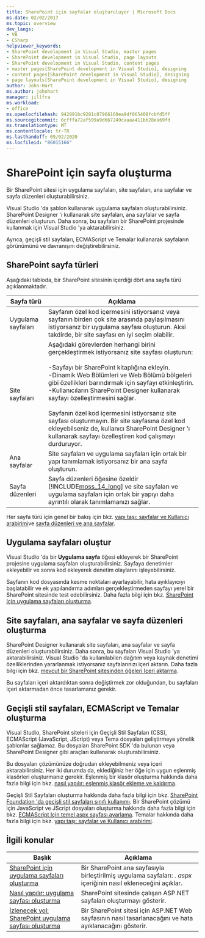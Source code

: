 ```yaml
---
title: SharePoint için sayfalar oluşturuluyor | Microsoft Docs
ms.date: 02/02/2017
ms.topic: overview
dev_langs:
- VB
- CSharp
helpviewer_keywords:
- SharePoint development in Visual Studio, master pages
- SharePoint development in Visual Studio, page layouts
- SharePoint development in Visual Studio, content pages
- master pages[SharePoint development in Visual Studio], designing
- content pages[SharePoint development in Visual Studio], designing
- page layouts[SharePoint development in Visual Studio], designing
author: John-Hart
ms.author: johnhart
manager: jillfra
ms.workload:
- office
ms.openlocfilehash: 942891bc9281c07966160ea9df065408fcbfd5ff
ms.sourcegitcommit: 6cfffa72af599a9d667249caaaa411bb28ea69fd
ms.translationtype: MT
ms.contentlocale: tr-TR
ms.lasthandoff: 09/02/2020
ms.locfileid: "86015166"
---
```

# <a name="create-pages-for-sharepoint"></a>SharePoint için sayfa oluşturma
  Bir SharePoint sitesi için uygulama sayfaları, site sayfaları, ana sayfalar ve sayfa düzenleri oluşturabilirsiniz.

 Visual Studio 'da şablon kullanarak uygulama sayfaları oluşturabilirsiniz. SharePoint Designer 'ı kullanarak site sayfaları, ana sayfalar ve sayfa düzenleri oluşturun. Daha sonra, bu sayfaları bir SharePoint projesinde kullanmak için Visual Studio 'ya aktarabilirsiniz.

 Ayrıca, geçişli stil sayfaları, ECMAScript ve Temalar kullanarak sayfaların görünümünü ve davranışını değiştirebilirsiniz.

## <a name="types-of-sharepoint-pages"></a>SharePoint sayfa türleri
 Aşağıdaki tabloda, bir SharePoint sitesinin içerdiği dört ana sayfa türü açıklanmaktadır.

|Sayfa türü|Açıklama|
|---------------|-----------------|
|Uygulama sayfaları|Sayfanın özel kod içermesini istiyorsanız veya sayfanın birden çok site arasında paylaşılmasını istiyorsanız bir uygulama sayfası oluşturun. Aksi takdirde, bir site sayfası en iyi seçim olabilir.|
|Site sayfaları|Aşağıdaki görevlerden herhangi birini gerçekleştirmek istiyorsanız site sayfası oluşturun:<br /><br /> -Sayfayı bir SharePoint kitaplığına ekleyin.<br />-Dinamik Web Bölümleri ve Web Bölümü bölgeleri gibi özellikleri barındırmak için sayfayı etkinleştirin.<br />-Kullanıcıların SharePoint Designer kullanarak sayfayı özelleştirmesini sağlar.<br /><br /> Sayfanın özel kod içermesini istiyorsanız site sayfası oluşturmayın. Bir site sayfasına özel kod ekleyebilseniz de, kullanıcı SharePoint Designer 'ı kullanarak sayfayı özelleştiren kod çalışmayı durduruyor.|
|Ana sayfalar|Site sayfaları ve uygulama sayfaları için ortak bir yapı tanımlamak istiyorsanız bir ana sayfa oluşturun.|
|Sayfa düzenleri|Sayfa düzenleri öğesine özeldir [!INCLUDE[moss_14_long](../sharepoint/includes/moss-14-long-md.md)] ve site sayfaları ve uygulama sayfaları için ortak bir yapıyı daha ayrıntılı olarak tanımlamanızı sağlar.|

 Her sayfa türü için genel bir bakış için bkz. [yapı taşı: sayfalar ve Kullanıcı arabirimi](/previous-versions/office/developer/sharepoint-2010/ee539040(v=office.14))ve [sayfa düzenleri ve ana sayfalar](/previous-versions/office/developer/sharepoint-2010/ms543497(v=office.14)).

## <a name="create-application-pages"></a>Uygulama sayfaları oluştur
 Visual Studio 'da bir **Uygulama sayfa** öğesi ekleyerek bir SharePoint projesine uygulama sayfaları oluşturabilirsiniz. Sayfaya denetimler ekleyebilir ve sonra kod ekleyerek denetim olaylarını işleyebilirsiniz.

 Sayfanın kod dosyasında kesme noktaları ayarlayabilir, hata ayıklayıcıyı başlatabilir ve ek yapılandırma adımları gerçekleştirmeden sayfayı yerel bir SharePoint sitesinde test edebilirsiniz. Daha fazla bilgi için bkz. [SharePoint Için uygulama sayfaları oluşturma](../sharepoint/creating-application-pages-for-sharepoint.md).

## <a name="create-site-pages-master-pages-and-page-layouts"></a>Site sayfaları, ana sayfalar ve sayfa düzenleri oluşturma
 SharePoint Designer kullanarak site sayfaları, ana sayfalar ve sayfa düzenleri oluşturabilirsiniz. Daha sonra, bu sayfaları Visual Studio 'ya aktarabilirsiniz. Visual Studio 'da kullanılabilen dağıtım veya kaynak denetimi özelliklerinden yararlanmak istiyorsanız sayfalarınızı içeri aktarın. Daha fazla bilgi için bkz. [mevcut bir SharePoint sitesinden öğeleri Içeri aktarma](../sharepoint/importing-items-from-an-existing-sharepoint-site.md).

 Bu sayfaları içeri aktardıktan sonra değiştirmek zor olduğundan, bu sayfaları içeri aktarmadan önce tasarlamanız gerekir.

## <a name="create-cascading-style-sheets-ecmascript-and-themes"></a>Geçişli stil sayfaları, ECMAScript ve Temalar oluşturma
 Visual Studio, SharePoint siteleri için Geçişli Stil Sayfaları (CSS), ECMAScript (JavaScript, JScript) veya Tema dosyaları geliştirmeye yönelik şablonlar sağlamaz. Bu dosyaları SharePoint SDK 'da bulunan veya SharePoint Designer gibi araçları kullanarak oluşturabilirsiniz.

 Bu dosyaları çözümünüze doğrudan ekleyebilmeniz veya içeri aktarabilirsiniz. Her iki durumda da, eklediğiniz her öğe için uygun eşlenmiş klasörleri oluşturmanız gerekir. Eşlenmiş bir klasör oluşturma hakkında daha fazla bilgi için bkz. [nasıl yapılır: eşlenmiş klasör ekleme ve kaldırma](../sharepoint/how-to-add-and-remove-mapped-folders.md).

 Geçişli Stil Sayfaları oluşturma hakkında daha fazla bilgi için bkz. [SharePoint Foundation 'da geçişli stil sayfaları sınıfı kullanımı](/previous-versions/office/developer/sharepoint-2010/ms438349(v=office.14)). Bir SharePoint çözümü için JavaScript ve JScript dosyaları oluşturma hakkında daha fazla bilgi için bkz. [ECMAScript Için temel aspx sayfası ayarlama](/previous-versions/office/developer/sharepoint-2010/ee535709(v=office.14)). Temalar hakkında daha fazla bilgi için bkz. [yapı taşı: sayfalar ve Kullanıcı arabirimi](/previous-versions/office/developer/sharepoint-2010/ee539040(v=office.14)).

## <a name="related-topics"></a>İlgili konular

|Başlık|Açıklama|
|-----------|-----------------|
|[SharePoint için uygulama sayfaları oluşturma](../sharepoint/creating-application-pages-for-sharepoint.md)|Bir SharePoint ana sayfasıyla birleştirilmiş uygulama sayfaları: *. aspx* içeriğinin nasıl ekleneceğini açıklar.|
|[Nasıl yapılır: uygulama sayfası oluşturma](../sharepoint/how-to-create-an-application-page.md)|SharePoint sitesinde çalışan ASP.NET sayfaları oluşturmayı gösterir.|
|[İzlenecek yol: SharePoint uygulama sayfası oluşturma](../sharepoint/walkthrough-creating-a-sharepoint-application-page.md)|Bir SharePoint sitesi için ASP.NET Web sayfasının nasıl tasarlanacağını ve hata ayıklanacağını gösterir.|
